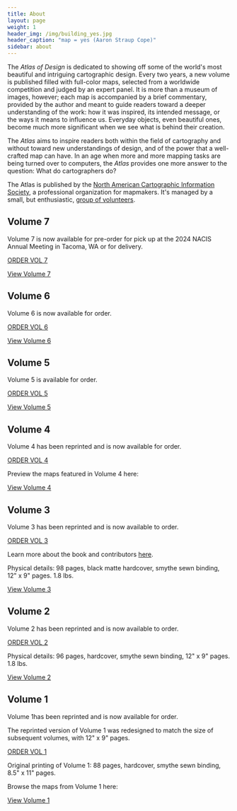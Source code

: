 ```yaml
---
title: About
layout: page
weight: 1
header_img: /img/building_yes.jpg
header_caption: "map = yes (Aaron Straup Cope)"
sidebar: about
---
```


The <em>Atlas of Design</em> is dedicated to showing off some of the world's most beautiful and intriguing cartographic design. Every two years, a new volume is published filled with full-color maps, selected from a worldwide competition and judged by an expert panel. It is more than a museum of images, however; each map is accompanied by a brief commentary, provided by the author and meant to guide readers toward a deeper understanding of the work: how it was inspired, its intended message, or the ways it means to influence us. Everyday objects, even beautiful ones, become much more significant when we see what is behind their creation.

The <em>Atlas</em> aims to inspire readers both within the field of cartography and without toward new understandings of design, and of the power that a well-crafted map can have. In an age when more and more mapping tasks are being turned over to computers, the <em>Atlas</em> provides one more answer to the question: What do cartographers do?

The Atlas is published by the <a href="http://nacis.org">North American Cartographic Information Society</a>, a professional organization for mapmakers. It's managed by a small, but enthusiastic, <a title="Staff" href="http://atlasofdesign.org/about/staff/">group of volunteers</a>.

## Volume 7

Volume 7 is now available for pre-order for pick up at the 2024 NACIS Annual Meeting in Tacoma, WA or for delivery.<br>

<a href="https://atlasofdesign.bigcartel.com/" target="_blank" class="button button-blue">ORDER VOL 7  <i class="fa fa-hand-o-right"></i></a>

<a class="button" href="http://atlasofdesign.org/seven">View Volume 7</a>

## Volume 6

Volume 6 is now available for order.<br>

<a href="https://atlasofdesign.bigcartel.com/product/atlas-of-design-volume-6" target="_blank" class="button button-blue">ORDER VOL 6  <i class="fa fa-hand-o-right"></i></a>

<a class="button" href="http://atlasofdesign.org/six">View Volume 6</a>

## Volume 5

Volume 5 is available for order.<br>

<a href="https://atlasofdesign.bigcartel.com/product/atlas-of-design-volume-5" target="_blank" class="button button-blue">ORDER VOL 5  <i class="fa fa-hand-o-right"></i></a>

<a class="button" href="http://atlasofdesign.org/five">View Volume 5</a>


## Volume 4

Volume 4 has been reprinted and is now available for order.

<a href="https://atlasofdesign.bigcartel.com/product/atlas-of-design-volume-4-reprint" target="_blank" class="button button-blue">ORDER VOL 4  <i class="fa fa-hand-o-right"></i></a>


Preview the maps featured in Volume 4 here:  <br>

<a class="button" href="http://atlasofdesign.org/four">View Volume 4</a>

## Volume 3

Volume 3 has been reprinted and is now available to order. 

<a href="https://atlasofdesign.bigcartel.com/product/pre-order-atlas-of-design-volume-3-reprint" target="_blank" class="button button-blue">ORDER VOL 3  <i class="fa fa-hand-o-right"></i></a>

Learn more about the book and contributors [here](/2016/10/16/v3-pre-release/).

Physical details: 98 pages, black matte hardcover, smythe sewn binding, 12" x 9" pages. 1.8 lbs.

<a class="button" href="http://atlasofdesign.org/three">View Volume 3</a>

## Volume 2

Volume 2 has been reprinted and is now available to order.

<a href="https://atlasofdesign.bigcartel.com/product/pre-order-atlas-of-design-volume-2x" target="_blank" class="button button-blue">ORDER VOL 2  <i class="fa fa-hand-o-right"></i></a>

Physical details: 96 pages, hardcover, smythe sewn binding, 12" x 9" pages. 1.8 lbs.

<a class="button" href="http://atlasofdesign.org/two">View Volume 2</a>

## Volume 1

Volume 1has been reprinted and is now available for order.

The reprinted version of Volume 1 was redesigned to match the size of subsequent volumes, with 12" x 9" pages.

<a href="https://atlasofdesign.bigcartel.com/product/pre-order-atlas-of-design-volume-1" target="_blank" class="button button-blue">ORDER VOL 1  <i class="fa fa-hand-o-right"></i></a>

Original printing of Volume 1: 88 pages, hardcover, smythe sewn binding, 8.5" x 11" pages.

Browse the maps from Volume 1 here:

<a class="button" href="http://atlasofdesign.org/one">View Volume 1</a>
